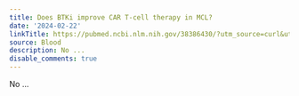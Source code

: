 ```yaml
---
title: Does BTKi improve CAR T-cell therapy in MCL?
date: '2024-02-22'
linkTitle: https://pubmed.ncbi.nlm.nih.gov/38386430/?utm_source=curl&utm_medium=rss&utm_campaign=journals&utm_content=7603509&fc=None&ff=20240223170653&v=2.18.0.post9+e462414
source: Blood
description: No ...
disable_comments: true
---
```

No ...